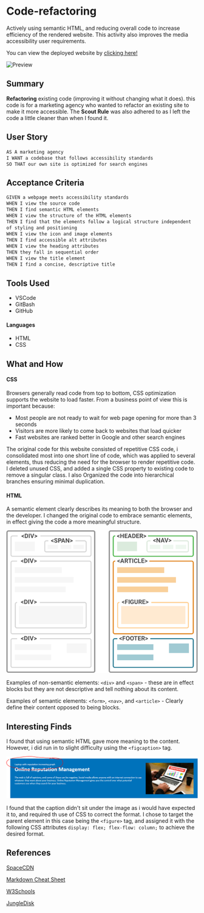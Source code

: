 # Code-refactoring

Actively using semantic HTML, and reducing overall code to increase efficiency of the rendered website. This activity also improves the media accessibility user requirements.

You can view the deployed website by [clicking here!](https://fudge88.github.io/code-refactoring/)

![Preview](assets/video/preview.gif)

## Summary

**Refactoring** existing code (improving it without changing what it does). this code is for a marketing agency who wanted to refactor an existing site to make it more accessible. The **Scout Rule** was also adhered to as I left the code a little cleaner than when I found it.

## User Story

```
AS A marketing agency
I WANT a codebase that follows accessibility standards
SO THAT our own site is optimized for search engines
```

## Acceptance Criteria

```
GIVEN a webpage meets accessibility standards
WHEN I view the source code
THEN I find semantic HTML elements
WHEN I view the structure of the HTML elements
THEN I find that the elements follow a logical structure independent of styling and positioning
WHEN I view the icon and image elements
THEN I find accessible alt attributes
WHEN I view the heading attributes
THEN they fall in sequential order
WHEN I view the title element
THEN I find a concise, descriptive title
```

## Tools Used

- VSCode
- GitBash
- GitHub

#### Languages

- HTML
- CSS

## What and How

#### CSS

Browsers generally read code from top to bottom, CSS optimization supports the website to load faster. From a business point of view this is important because:

- Most people are not ready to wait for web page opening for more than 3 seconds
- Visitors are more likely to come back to websites that load quicker
- Fast websites are ranked better in Google and other search engines

The original code for this website consisted of repetitive CSS code, i consolidated most into one short line of code, which was applied to several elements, thus reducing the need for the browser to render repetitive code. I deleted unused CSS, and added a single CSS property to existing code to remove a singular class. I also Organized the code into hierarchical branches ensuring minimal duplication.

#### HTML

A semantic element clearly describes its meaning to both the browser and the developer. I changed the original code to embrace semantic elements, in effect giving the code a more meaningful structure.

![Semantic-HTML](assets/images/semantic-html.png)

Examples of non-semantic elements: `<div>` and `<span>` - these are in effect blocks but they are not descriptive and tell nothing about its content.

Examples of semantic elements: `<form>`, `<nav>`, and `<article>` - Clearly define their content opposed to being blocks.

## Interesting Finds

I found that using semantic HTML gave more meaning to the content. However, i did run in to slight difficulty using the `<figcaption>` tag.

![Figcaption Error](assets/images/figcaption.PNG)

I found that the caption didn't sit under the image as i would have expected it to, and required th use of CSS to correct the format.
I chose to target the parent element in this case being the `<figure>` tag, and assigned it with the following CSS attributes `display: flex; flex-flow: column;` to achieve the desired format.

## References

[SpaceCDN](https://www.spacecdn.com/blog/content-delivery-network/how-to-optimize-css-for-faster-websites/)

[Markdown Cheat Sheet](https://www.markdownguide.org/cheat-sheet)

[W3Schools](https://www.w3schools.com/html/html5_semantic_elements.asp)

[JungleDisk](https://www.jungledisk.com/blog/content/images/blog/div-soup-vs-semantic-html.png)
